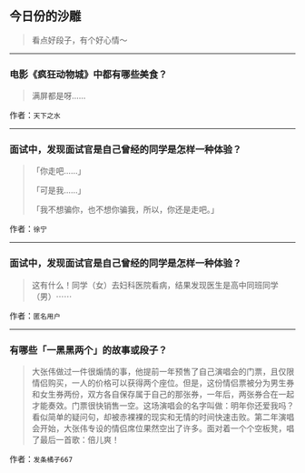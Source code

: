 ## 今日份的沙雕

> 看点好段子，有个好心情～


 
---

### 电影《疯狂动物城》中都有哪些美食？

> 满屏都是呀……


作者：`天下之水`

---

### 面试中，发现面试官是自己曾经的同学是怎样一种体验？

> 「你走吧……」
> 
> 「可是我……」
> 
> 「我不想骗你，也不想你骗我，所以，你还是走吧。」


作者：`徐宁`

---

### 面试中，发现面试官是自己曾经的同学是怎样一种体验？

> 这有什么！同学（女）去妇科医院看病，结果发现医生是高中同班同学（男）⋯⋯


作者：`匿名用户`

---

### 有哪些「一黑黑两个」的故事或段子？

> 大张伟做过一件很煽情的事，他提前一年预售了自己演唱会的门票，且仅限情侣购买，一人的价格可以获得两个座位。但是，这份情侣票被分为男生券和女生券两份，双方各自保存属于自己的那张券，一年后，两张券合在一起才能奏效。门票很快销售一空。这场演唱会的名字叫做：明年你还爱我吗？看似简单的疑问句，却被赤裸裸的现实和无情的时间快速击败。第二年演唱会开始，大张伟专设的情侣席位果然空出了许多。面对着一个个空板凳，唱了最后一首歌：倍儿爽！


作者：`发条橘子667`